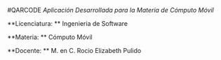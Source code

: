 #QARCODE
*Aplicación Desarrollada para la Materia de Cómputo Móvil*

**Licenciatura: ** Ingenieria de Software

**Materia: ** Cómputo Móvil

**Docente: ** M. en C. Rocio Elizabeth Pulido
